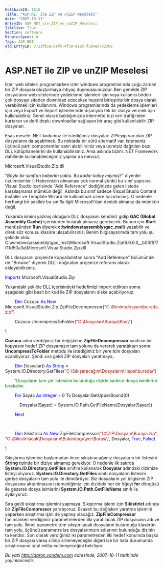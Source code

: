 ```yaml
---
FallbackID: 1810
Title: "ASP.NET ile ZIP ve unZIP Meselesi"
date: "2007-10-11"
EntryID: ASP_NET_ile_ZIP_ve_unZIP_Meselesi
IsActive: True
Section: software
MinutesSpent: 0
Tags: ASP.NET
old.EntryID: 5721fb5e-6af6-4f38-a18c-f5a4ac782309
---
```

# ASP.NET ile ZIP ve unZIP Meselesi
İster web siteleri programlarken ister windows programlarında çoğu zaman
bir ZIP dosyası oluşturmaya ihtiyaç duymuşsunuzdur. Ben genelde ZIP
dosyalarını web sitelerinde yedekleme işlemleri için veya kullanıcı
birden çok dosyayı siteden download edecekse hepsini birleştirip bir
dosya olarak verebilmek için kullanırım. Windows programlarında da
yedekleme işlemleri için veya Export ve İmport işlemlerinde dışarıyda
tek bir dosya vermek için kullanabiliriz. Genel olarak baktığımızda
internette bizi veri trafiğinden kurtaran ve derli doplu downloadlar
sağlayan bir araç gibi kullanılabilir ZIP dosyaları.

Esas mesele .NET kodumuz ile istediğimiz dosyaları ZIPleyip var olan ZIP
dosyalarını da açabilmek. Bu noktada bir sürü alternatif var, isterseniz
üçüncü parti componentler satın alabilirsiniz veya ücretsiz dağıtılan
bazı DLL kütüphanelerini de kullanabilirsiniz. Ama aslında bizim .NET
Framework dahilinde kullanabileceğimiz yapılar da mevcut.

Microsoft.VisualStudio.Zip.dll

"*Böyle bir sınıftan haberim yoktu. Bu kadar kolay mıymış*?" diyenler
üzülmesinler :) Haberinizin olmaması çok normal çünkü bu sınıf yapısına
Visual Studio içerisinde "Add Reference" dediğinizde gelen listede
karşılaşmanız mümkün değil. Aslında bu sınıf sadece Visual Studio
Content Installer ve Template Wizard ile kullanılmak üzere hazırlanmış.
O nedenle herhangi bir şekilde bu sınıfla ilgili Microsoft'dan destek
almanız da mümkün değil.

Yukarıda ismini yazmış olduğum DLL dosyasını kendiniz gidip **GAC
(Global Assembly Cache)** içerisinden bularak almanız gerekecek. Bunun
için **Start** menüsünden **Run** diyerek
**c:\\windows\\assembly\\gac\_msil\\** yazabilir ve direk söz konusu
klasöre ulaşabilirsiniz. Benim bilgisayarımda tam yolu şu şekilde oldu:
C:\\windows\\assembly\\gac\_msil\\Microsoft.VisualStudio.Zip\\8.0.0.0\_\_b03f5f7f11d50a3a\\Microsoft.VisualStudio.Zip.dll

DLL dosyasını projenize kopyaladıktan sonra "Add Reference" bölümünde de
"Browse" diyerek DLL'i doğrudan projenize referans olarak
ekleyebilirsiniz.

<span style="color: blue;">Imports</span> Microsoft.VisualStudio.Zip

Yukarıdaki şekilde DLL içerisindeki hedefimizi import ettikten sonra
aşağıdaki gibi basit bir kod ile ZIP dosyalarını diske açabiliyoruz.

        <span style="color: blue;">Dim</span> Cozucu <span
style="color: blue;">As</span> <span style="color: blue;">New</span>
Microsoft.VisualStudio.Zip.ZipFileDecompressor(<span
style="color: #a31515;">"C:\\Benim\\dosyam\\burada.zip"</span>)

        Cozucu.UncompressToFolder(<span
style="color: #a31515;">"C:\\Dosyaları\\Buraya\\Koy\\"</span>)

\

**Cozucu** adını verdiğimiz bir değişkene **ZipFileDecompressor**
sınıfının bir kopyasını hedef ZIP dosyamızın tam yolunu da vererek
yarattıktan sonra **UncompressToFolder** metodu ile istediğimiz bir yere
tüm dosyaları açabiliyoruz. Şimdi sıra geldi ZIP dosyaları yaratmaya;

        <span style="color: blue;">Dim</span> Dosyalar() <span
style="color: blue;">As</span> <span style="color: blue;">String</span>
= System.IO.Directory.GetFiles(<span
style="color: #a31515;">"C:\\Sıkıştıracağım\\Dosyaların\\Hepsi\\burada\\"</span>)

        <span style="color: green;">'Dosyaların tam yol listesinin
bulunduğu dizide sadece dosya isimlerini bırakalım.</span>

        <span style="color: blue;">For</span> Sayac <span
style="color: blue;">As</span> <span style="color: blue;">Integer</span>
= 0 <span style="color: blue;">To</span> Dosyalar.GetUpperBound(0)

            Dosyalar(Sayac) =
System.IO.Path.GetFileName(Dosyalar(Sayac))

        <span style="color: blue;">Next</span>

 

        <span style="color: blue;">Dim</span> Sikistirici <span
style="color: blue;">As</span> <span style="color: blue;">New</span>
ZipFileCompressor(<span
style="color: #a31515;">"C:\\ZIP\\Dosyam\\Buraya.zip"</span>, <span
style="color: #a31515;">"C:\\Sikistirilacak\\Dosyaların\\Bulundugu\\yer\\Burası\\"</span>,
Dosyalar, <span style="color: blue;">True</span>, <span
style="color: blue;">False</span>)

\

Sıkıştırma işlemine başlamadan önce sıkıştıracağımız dosyaların bir
listesini **String** tipinde bir diziye almamız gerekiyor. O nedenle ilk
satırda **System.IO.Directory.GetFiles** sınıfını kullanarak
**Dosyalar** adındaki dizimize listeyi alıyoruz.
**System.IO.Directory.GetFiles** sınıfı dosyaların listesini geriye
dosyaların tam yolu ile döndürüyor. Biz dosyaların yol bilgisinin ZIP
dosyasına aktarılmasını istemediğimiz için dizideki her bir öğeyi
**for** döngüsü ile gezerek dosya isimlerini
**System.IO.Path.GetFileName** sınıfı ile ayıklıyoruz.

Sıra geldi sıkıştırma işlemini yapmaya. Sıkıştırma işlemi için
**Sikistirici** adında bir **ZipFileCompressor** yaratıyoruz. Esasen bu
değişken yaratma işlemini yaparken sıkıştırma işini de yapmış olacağız.
**ZipFileCompressor** tanımlarken verdiğimiz parametrelerden ilki
yaratılacak ZIP dosyasının adı ve tam yolu. İkinci parametre tüm
sıkıştırılacak dosyaların bulunduğu klasörün tam yolu, üçüncü parametre
ise dosyalarımızın adlarının bulunduğu dizinin ta kendisi. Son olarak
verdiğimiz iki parametreden ilki hedef konumda başka bir ZIP dosyası
varsa silinip silinmeyeceğini diğeri ise bir hata durumunda
sıkıştırmanın iptal edilip edilmeyeceğini belirliyor.



*Bu yazi http://daron.yondem.com adresinde, 2007-10-11 tarihinde yayinlanmistir.*
